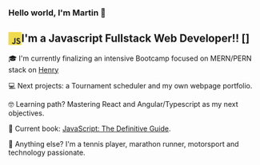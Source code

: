 ### Hello world, I'm Martin 🤗

## I'm a Javascript Fullstack Web Developer!! [<img align="left" alt="JavaScript" width="26px" src="https://raw.githubusercontent.com/github/explore/80688e429a7d4ef2fca1e82350fe8e3517d3494d/topics/javascript/javascript.png" />]

🎓 I'm currently finalizing an intensive Bootcamp focused on MERN/PERN stack on [Henry][henry]

💻 Next projects: a Tournament scheduler and my own webpage portfolio.

🤓 Learning path? Mastering React and Angular/Typescript as my next objectives.

📘 Current book: [JavaScript: The Definitive Guide][book].

🙆 Anything else? I'm a tennis player, marathon runner, motorsport and technology passionate.





[book]: https://www.oreilly.com/library/view/javascript-the-definitive/9781491952016/
[henry]: https://www.soyhenry.com/
